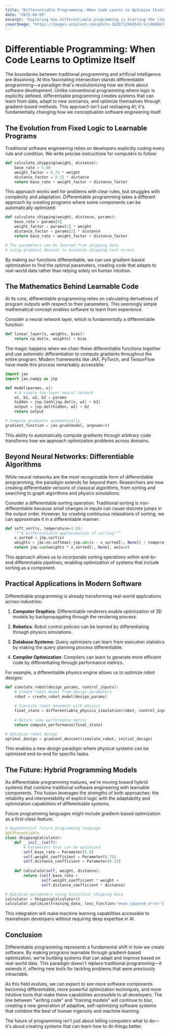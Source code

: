 ```yaml
---
title: "Differentiable Programming: When Code Learns to Optimize Itself"
date: "2025-04-09"
excerpt: "Exploring how differentiable programming is blurring the lines between traditional software and AI, enabling code that can learn and adapt through gradient-based optimization."
coverImage: "https://images.unsplash.com/photo-1620712943543-bcc4688e7485"
---
```




# Differentiable Programming: When Code Learns to Optimize Itself

The boundaries between traditional programming and artificial intelligence are dissolving. At this fascinating intersection stands differentiable programming—a paradigm that's revolutionizing how we think about software development. Unlike conventional programming where logic is explicitly defined, differentiable programming creates systems that can learn from data, adapt to new scenarios, and optimize themselves through gradient-based methods. This approach isn't just reshaping AI; it's fundamentally changing how we conceptualize software engineering itself.

## The Evolution from Fixed Logic to Learnable Programs

Traditional software engineering relies on developers explicitly coding every rule and condition. We write precise instructions for computers to follow:

```python
def calculate_shipping(weight, distance):
    base_rate = 5.00
    weight_factor = 0.75 * weight
    distance_factor = 0.25 * distance
    return base_rate + weight_factor + distance_factor
```

This approach works well for problems with clear rules, but struggles with complexity and adaptation. Differentiable programming takes a different approach by creating programs where some components can be automatically optimized:

```python
def calculate_shipping(weight, distance, params):
    base_rate = params[0]
    weight_factor = params[1] * weight
    distance_factor = params[2] * distance
    return base_rate + weight_factor + distance_factor

# The parameters can be learned from shipping data
# using gradient descent to minimize shipping cost errors
```

By making our functions differentiable, we can use gradient-based optimization to find the optimal parameters, creating code that adapts to real-world data rather than relying solely on human intuition.

## The Mathematics Behind Learnable Code

At its core, differentiable programming relies on calculating derivatives of program outputs with respect to their parameters. This seemingly simple mathematical concept enables software to learn from experience.

Consider a neural network layer, which is fundamentally a differentiable function:

```python
def linear_layer(x, weights, bias):
    return np.dot(x, weights) + bias
```

The magic happens when we chain these differentiable functions together and use automatic differentiation to compute gradients throughout the entire program. Modern frameworks like JAX, PyTorch, and TensorFlow have made this process remarkably accessible:

```python
import jax
import jax.numpy as jnp

def model(params, x):
    # A simple two-layer neural network
    w1, b1, w2, b2 = params
    hidden = jnp.tanh(jnp.dot(x, w1) + b1)
    output = jnp.dot(hidden, w2) + b2
    return output

# Compute gradients automatically
gradient_function = jax.grad(model, argnums=0)
```

This ability to automatically compute gradients through arbitrary code transforms how we approach optimization problems across domains.

## Beyond Neural Networks: Differentiable Algorithms

While neural networks are the most recognizable form of differentiable programming, the paradigm extends far beyond them. Researchers are now creating differentiable versions of classical algorithms, from sorting and searching to graph algorithms and physics simulations.

Consider a differentiable sorting operation. Traditional sorting is non-differentiable because small changes in inputs can cause discrete jumps in the output order. However, by creating continuous relaxations of sorting, we can approximate it in a differentiable manner:

```python
def soft_sort(x, temperature=1.0):
    """A differentiable approximation of sorting"""
    x_sorted = jnp.sort(x)
    weights = jax.nn.softmax(-jnp.abs(x - x_sorted[:, None]) / temperature)
    return jnp.sum(weights * x_sorted[:, None], axis=0)
```

This approach allows us to incorporate sorting operations within end-to-end differentiable pipelines, enabling optimization of systems that include sorting as a component.

## Practical Applications in Modern Software

Differentiable programming is already transforming real-world applications across industries:

1. **Computer Graphics**: Differentiable renderers enable optimization of 3D models by backpropagating through the rendering process.

2. **Robotics**: Robot control policies can be learned by differentiating through physics simulations.

3. **Database Systems**: Query optimizers can learn from execution statistics by making the query planning process differentiable.

4. **Compiler Optimization**: Compilers can learn to generate more efficient code by differentiating through performance metrics.

For example, a differentiable physics engine allows us to optimize robot designs:

```python
def simulate_robot(design_params, control_inputs):
    # Create robot model from design parameters
    robot = create_robot_model(design_params)
    
    # Simulate robot movement with physics
    final_state = differentiable_physics_simulation(robot, control_inputs)
    
    # Return some performance metric
    return compute_performance(final_state)

# Optimize robot design
optimal_design = gradient_descent(simulate_robot, initial_design)
```

This enables a new design paradigm where physical systems can be optimized end-to-end for specific tasks.

## The Future: Hybrid Programming Models

As differentiable programming matures, we're moving toward hybrid systems that combine traditional software engineering with learnable components. This fusion leverages the strengths of both approaches: the reliability and interpretability of explicit logic with the adaptability and optimization capabilities of differentiable systems.

Future programming languages might include gradient-based optimization as a first-class feature:

```python
# Hypothetical future programming language
@differentiable
class ShippingCalculator:
    def __init__(self):
        # Parameters that can be optimized
        self.base_rate = Parameter(5.0)
        self.weight_coefficient = Parameter(0.75)
        self.distance_coefficient = Parameter(0.25)
    
    def calculate(self, weight, distance):
        return (self.base_rate + 
                self.weight_coefficient * weight +
                self.distance_coefficient * distance)

# Optimize parameters using historical shipping data
calculator = ShippingCalculator()
calculator.optimize(training_data, loss_function='mean_squared_error')
```

This integration will make machine learning capabilities accessible to mainstream developers without requiring deep expertise in AI.

## Conclusion

Differentiable programming represents a fundamental shift in how we create software. By making programs learnable through gradient-based optimization, we're building systems that can adapt and improve based on real-world data. This paradigm doesn't replace traditional programming—it extends it, offering new tools for tackling problems that were previously intractable.

As this field evolves, we can expect to see more software components becoming differentiable, more powerful optimization techniques, and more intuitive tools that make these capabilities accessible to all developers. The line between "writing code" and "training models" will continue to blur, creating a new generation of adaptive, self-optimizing software systems that combine the best of human ingenuity and machine learning.

The future of programming isn't just about telling computers what to do—it's about creating systems that can learn how to do things better.
